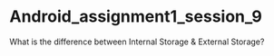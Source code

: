 # Android_assignment1_session_9
What is the difference between Internal Storage & External Storage?
